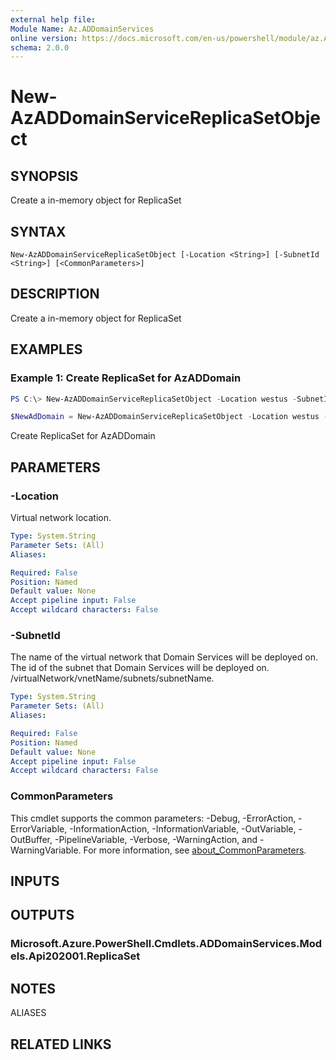 ```yaml
---
external help file:
Module Name: Az.ADDomainServices
online version: https://docs.microsoft.com/en-us/powershell/module/az.ADDomainServices/new-AzADDomainServicesReplicaSetObject
schema: 2.0.0
---
```


# New-AzADDomainServiceReplicaSetObject

## SYNOPSIS
Create a in-memory object for ReplicaSet

## SYNTAX

```
New-AzADDomainServiceReplicaSetObject [-Location <String>] [-SubnetId <String>] [<CommonParameters>]
```

## DESCRIPTION
Create a in-memory object for ReplicaSet

## EXAMPLES

### Example 1: Create ReplicaSet for AzADDomain
```powershell
PS C:\> New-AzADDomainServiceReplicaSetObject -Location westus -SubnetId /subscriptions/********-****-****-****-**********/resourceGroups/youritest/providers/Microsoft.Network/virtualNetworks/aadds-vnet/subnets/default

$NewAdDomain = New-AzADDomainServiceReplicaSetObject -Location westus -SubnetId /subscriptions/********-****-****-****-**********/resourceGroups/yishitest/providers/Microsoft.Network/virtualNetworks/aadds-vnet/subnets/default
```

Create ReplicaSet for AzADDomain

## PARAMETERS

### -Location
Virtual network location.

```yaml
Type: System.String
Parameter Sets: (All)
Aliases:

Required: False
Position: Named
Default value: None
Accept pipeline input: False
Accept wildcard characters: False
```

### -SubnetId
The name of the virtual network that Domain Services will be deployed on.
The id of the subnet that Domain Services will be deployed on.
/virtualNetwork/vnetName/subnets/subnetName.

```yaml
Type: System.String
Parameter Sets: (All)
Aliases:

Required: False
Position: Named
Default value: None
Accept pipeline input: False
Accept wildcard characters: False
```

### CommonParameters
This cmdlet supports the common parameters: -Debug, -ErrorAction, -ErrorVariable, -InformationAction, -InformationVariable, -OutVariable, -OutBuffer, -PipelineVariable, -Verbose, -WarningAction, and -WarningVariable. For more information, see [about_CommonParameters](http://go.microsoft.com/fwlink/?LinkID=113216).

## INPUTS

## OUTPUTS

### Microsoft.Azure.PowerShell.Cmdlets.ADDomainServices.Models.Api202001.ReplicaSet

## NOTES

ALIASES

## RELATED LINKS


